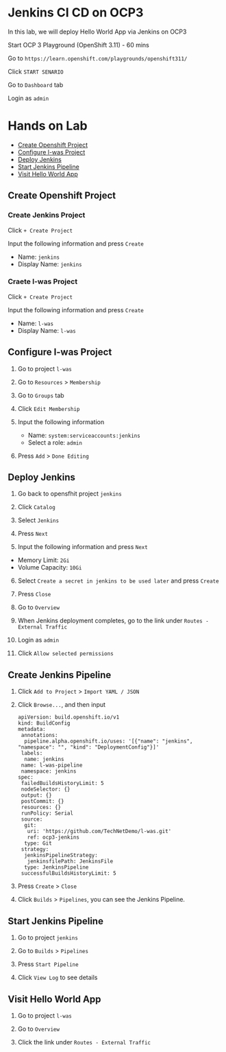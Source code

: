 # Jenkins CI CD on OCP3

In this lab, we will deploy Hello World App via Jenkins on OCP3

Start OCP 3 Playground (OpenShift 3.11) - 60 mins

Go to `https://learn.openshift.com/playgrounds/openshift311/`

Click `START SENARIO`

Go to `Dashboard` tab

Login as `admin`


# Hands on Lab
- [Create Openshift Project](#create-openshift-project)
- [Configure l-was Project](#configure-l\-was-project)
- [Deploy Jenkins](#deploy-jenkins)
- [Start Jenkins Pipeline](#start-jenkins-pipeline)
- [Visit Hello World App](#visit-hello-world-app)


## Create Openshift Project

### Create Jenkins Project

Click `+ Create Project`

Input the following information and press `Create` 
- Name: `jenkins`
- Display Name: `jenkins`

### Craete l-was Project

Click `+ Create Project`

Input the following information and press `Create` 
- Name: `l-was`
- Display Name: `l-was`


## Configure l-was Project

1. Go to project `l-was`

2. Go to `Resources` > `Membership`

3. Go to `Groups` tab

4. Click `Edit Membership`

5. Input the following information
    - Name: `system:serviceaccounts:jenkins`
    - Select a role: `admin`

6. Press `Add` > `Done Editing`


## Deploy Jenkins

1. Go back to opensfhit project `jenkins`

2. Click `Catalog`

3. Select `Jenkins`

4. Press `Next`

5. Input the following information and press `Next` 
  - Memory Limit: `2Gi`
  - Volume Capacity: `10Gi`
  
6. Select `Create a secret in jenkins to be used later` and press `Create`

7. Press `Close`

8. Go to `Overview`

9. When Jenkins deployment completes, go to the link under `Routes - External Traffic`

10. Login as `admin`

11. Click `Allow selected permissions`


## Create Jenkins Pipeline

1. Click `Add to Project` > `Import YAML / JSON`

2. Click `Browse...`, and then input 
        
       apiVersion: build.openshift.io/v1
       kind: BuildConfig
       metadata:
        annotations:
         pipeline.alpha.openshift.io/uses: '[{"name": "jenkins", "namespace": "", "kind": "DeploymentConfig"}]'
        labels:
         name: jenkins
        name: l-was-pipeline
        namespace: jenkins
       spec:
        failedBuildsHistoryLimit: 5
        nodeSelector: {}
        output: {}
        postCommit: {}
        resources: {}
        runPolicy: Serial
        source:
         git:
          uri: 'https://github.com/TechNetDemo/l-was.git'
          ref: ocp3-jenkins
         type: Git
        strategy:
         jenkinsPipelineStrategy:
          jenkinsfilePath: JenkinsFile
         type: JenkinsPipeline
        successfulBuildsHistoryLimit: 5

3. Press `Create` > `Close`

4. Click `Builds` > `Pipelines`, you can see the Jenkins Pipeline.


## Start Jenkins Pipeline

1. Go to project `jenkins`

2. Go to `Builds` > `Pipelines`

3. Press `Start Pipeline`

4. Click `View Log` to see details


## Visit Hello World App

1. Go to project `l-was`

2. Go to `Overview`

3. Click the link under `Routes - External Traffic`
